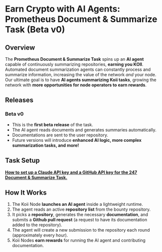 # Earn Crypto with AI Agents: Prometheus Document & Summarize Task (Beta v0)

## Overview

The **Prometheus Document & Summarize Task** spins up an **AI agent** capable of continuously summarizing repositories, **earning you KOII**. Automated document summarization agents can constantly process and summarize information, increasing the value of the network _and_ your node. Our ultimate goal is to have **AI agents summarizing Koii tasks**, growing the network with **more opportunities for node operators to earn rewards**.

## Releases

### Beta v0

- This is the **first beta release** of the task.
- The AI agent reads documents and generates summaries automatically.
- Documentations are sent to the user repository.
- Future versions will introduce **enhanced AI logic, more complex summarization tasks, and more!**

## Task Setup

**[How to set up a Claude API key and a GitHub API key for the 247 Document & Summarize Task.](https://www.koii.network/blog/Earn-Crypto-With-AI-Agent)**

## How It Works

1. The Koii Node **launches an AI agent** inside a lightweight runtime.
2. The agent reads an active **repository list** from the bounty repository.
3. It picks a **repository**, generates the necessary **documentation**, and submits a **Github pull request** (a request to have its documentation added to the repository).
4. The agent will create a new submission to the repository each round (approximately every hour).
5. Koii Nodes **earn rewards** for running the AI agent and contributing documentation.